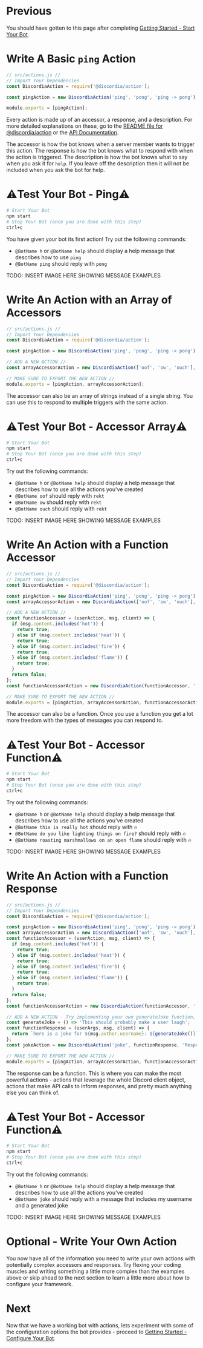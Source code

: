 # Previous
You should have gotten to this page after completing [Getting Started - Start Your Bot](gs_start_your_bot).

# Write A Basic `ping` Action
```js
// src/actions.js //
// Import Your Dependencies
const DiscordiaAction = require('@discordia/action');

const pingAction = new DiscordiaAction('ping', 'pong', 'ping -> pong');

module.exports = [pingAction];
```

Every action is made up of an accessor, a response, and a description. For more detailed explanations on these, go to the [README file for @discordia/action](action) or the [API Documentation](api#DiscordiaAction).

The accessor is how the bot knows when a server member wants to trigger this action. The response is how the bot knows what to respond with when the action is triggered. The description is how the bot knows what to say when you ask it for `help`. If you leave off the description then it will not be included when you ask the bot for help.

# ⚠️Test Your Bot - Ping⚠️
```bash
# Start Your Bot
npm start
# Stop Your Bot (once you are done with this step)
ctrl+c
```
You have given your bot its first action! Try out the following commands:

- `@BotName h` or `@BotName help` should display a help message that describes how to use `ping`
- `@BotName ping` should reply with `pong`

TODO: INSERT IMAGE HERE SHOWING MESSAGE EXAMPLES

# Write An Action with an Array of Accessors
```js
// src/actions.js //
// Import Your Dependencies
const DiscordiaAction = require('@discordia/action');

const pingAction = new DiscordiaAction('ping', 'pong', 'ping -> pong');

// ADD A NEW ACTION //
const arrayAccessorAction = new DiscordiaAction(['oof', 'ow', 'ouch'], 'rekt', 'Lets you know when you\'ve been rekt.');

// MAKE SURE TO EXPORT THE NEW ACTION //
module.exports = [pingAction, arrayAccessorAction];
```

The accessor can also be an array of strings instead of a single string. You can use this to respond to multiple triggers with the same action.

# ⚠️Test Your Bot - Accessor Array⚠️
```bash
# Start Your Bot
npm start
# Stop Your Bot (once you are done with this step)
ctrl+c
```
Try out the following commands:

- `@BotName h` or `@BotName help` should display a help message that describes how to use all the actions you've created
- `@BotName oof` should reply with `rekt`
- `@BotName ow` should reply with `rekt`
- `@BotName ouch` should reply with `rekt`

TODO: INSERT IMAGE HERE SHOWING MESSAGE EXAMPLES

# Write An Action with a Function Accessor
```js
// src/actions.js //
// Import Your Dependencies
const DiscordiaAction = require('@discordia/action');

const pingAction = new DiscordiaAction('ping', 'pong', 'ping -> pong');
const arrayAccessorAction = new DiscordiaAction(['oof', 'ow', 'ouch'], 'rekt', 'Lets you know when you\'ve been rekt.');

// ADD A NEW ACTION //
const functionAccessor = (userAction, msg, client) => {
  if (msg.content.includes('hot')) {
    return true;
  } else if (msg.content.includes('heat')) {
    return true;
  } else if (msg.content.includes('fire')) {
    return true;
  } else if (msg.content.includes('flame')) {
    return true;
  }
  return false;
};
const functionAccessorAction = new DiscordiaAction(functionAccessor, ':fire:', 'Let the user know if their message is hot');

// MAKE SURE TO EXPORT THE NEW ACTION //
module.exports = [pingAction, arrayAccessorAction, functionAccessorAction];
```

The accessor can also be a function. Once you use a function you get a lot more freedom with the types of messages you can respond to.

# ⚠️Test Your Bot - Accessor Function⚠️
```bash
# Start Your Bot
npm start
# Stop Your Bot (once you are done with this step)
ctrl+c
```
Try out the following commands:

- `@BotName h` or `@BotName help` should display a help message that describes how to use all the actions you've created
- `@BotName this is really hot` should reply with `🔥`
- `@BotName do you like lighting things on fire?` should reply with `🔥`
- `@BotName roasting marshmallows on an open flame` should reply with `🔥`

TODO: INSERT IMAGE HERE SHOWING MESSAGE EXAMPLES

# Write An Action with a Function Response
```js
// src/actions.js //
// Import Your Dependencies
const DiscordiaAction = require('@discordia/action');

const pingAction = new DiscordiaAction('ping', 'pong', 'ping -> pong');
const arrayAccessorAction = new DiscordiaAction(['oof', 'ow', 'ouch'], 'rekt', 'Lets you know when you\'ve been rekt.');
const functionAccessor = (userAction, msg, client) => {
  if (msg.content.includes('hot')) {
    return true;
  } else if (msg.content.includes('heat')) {
    return true;
  } else if (msg.content.includes('fire')) {
    return true;
  } else if (msg.content.includes('flame')) {
    return true;
  }
  return false;
};
const functionAccessorAction = new DiscordiaAction(functionAccessor, ':fire:', 'Let the user know if their message is hot');

// ADD A NEW ACTION - Try implementing your own generateJoke function, maybe calling a joke API //
const generateJoke = () => 'This should probably make a user laugh';
const functionResponse = (userArgs, msg, client) => {
  return `here is a joke for ${msg.author.username}: ${generateJoke()}`;
};
const jokeAction = new DiscordiaAction('joke', functionResponse, 'Responds to the user with a funny joke');

// MAKE SURE TO EXPORT THE NEW ACTION //
module.exports = [pingAction, arrayAccessorAction, functionAccessorAction];
```

The response can be a function. This is where you can make the most powerful actions - actions that leverage the whole Discord client object, actions that make API calls to inform responses, and pretty much anything else you can think of.

# ⚠️Test Your Bot - Accessor Function⚠️
```bash
# Start Your Bot
npm start
# Stop Your Bot (once you are done with this step)
ctrl+c
```
Try out the following commands:

- `@BotName h` or `@BotName help` should display a help message that describes how to use all the actions you've created
- `@BotName joke` should reply with a message that includes my username and a generated joke

TODO: INSERT IMAGE HERE SHOWING MESSAGE EXAMPLES

# Optional - Write Your Own Action
You now have all of the information you need to write your own actions with potentially complex accessors and responses. Try flexing your coding muscles and writing something a little more complex than the examples above or skip ahead to the next section to learn a little more about how to configure your framework.

# Next
Now that we have a working bot with actions, lets experiment with some of the configuration options the bot provides - proceed to [Getting Started - Configure Your Bot](gs_configure_your_bot).